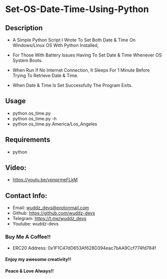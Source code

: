 # Set-OS-Date-Time-Using-Python

## Description
- A Simple Python Script I Wrote To Set Both Date & Time On Windows/Linux OS With Python Installed, 

- For Those With Battery Issues Having To Set Date & Time Whenever OS System Boots.

- When Run If No Internet Connection, It Sleeps For 1 Minute Before Trying To Retrieve Date & Time.

- When Date & Time Is Set Successfully The Program Exits.


## Usage
- python os_time.py
- python os_time.py -h
- python os_time.py America/Los_Angeles


## Requirements
- python


## Video:
- https://youtu.be/vpnprmeFLkM


## Contact Info:
- Email:     wuddz_devs@protonmail.com                                                              
- Github:    https://github.com/wuddz-devs                                                          
- Telegram:  https://t.me/wuddz_devs
- Youtube:   wuddz-devs


### Buy Me A Coffee!!
- ERC20 Address: 0x1F1C47dD653Af628D394eac7bAA9Ccf774fd784f


#### Enjoy my awesome creativity!!
#### Peace & Love Always!!
